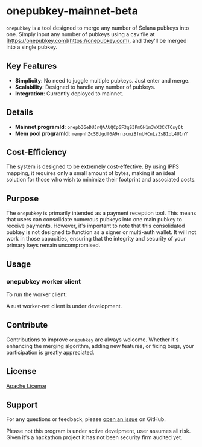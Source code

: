 # onepubkey-mainnet-beta 

`onepubkey` is a tool designed to merge any number of Solana pubkeys into one. Simply input any number of pubkeys using a csv file at [https://onepubkey.com](https://onepubkey.com), and they'll be merged into a single pubkey.

## Key Features

- **Simplicity**: No need to juggle multiple pubkeys. Just enter and merge.
- **Scalability**: Designed to handle any number of pubkeys.
- **Integration**: Currently deployed to mainnet.

## Details

- **Mainnet programId**: `onepb36eDUJnQAAUQCp6F3gS3PmGH1m3WX3CKTCsy6t`
- **Mem pool programId**: `mempnhZcS6Ugdf6A9rnzcmiBfnUHCnLzZsB1oL4U1nY`

## Cost-Efficiency

The system is designed to be extremely cost-effective. By using IPFS mapping, it requires only a small amount of bytes, making it an ideal solution for those who wish to minimize their footprint and associated costs.

## Purpose

The `onepubkey` is primarily intended as a payment reception tool. This means that users can consolidate numerous pubkeys into one main pubkey to receive payments. However, it's important to note that this consolidated pubkey is not designed to function as a signer or multi-auth wallet. It will not work in those capacities, ensuring that the integrity and security of your primary keys remain uncompromised.

## Usage

### onepubkey worker client

To run the worker client:

A rust worker-net client is under development.

## Contribute

Contributions to improve `onepubkey` are always welcome. Whether it's enhancing the merging algorithm, adding new features, or fixing bugs, your participation is greatly appreciated.

## License

[Apache License](LICENSE)

## Support

For any questions or feedback, please [open an issue](https://github.com/cyon-labs/onepubkey/issues) on GitHub.

Please not this program is under active develpment, user assumes all risk.
Given it's a hackathon project it has not been security firm audited yet.
